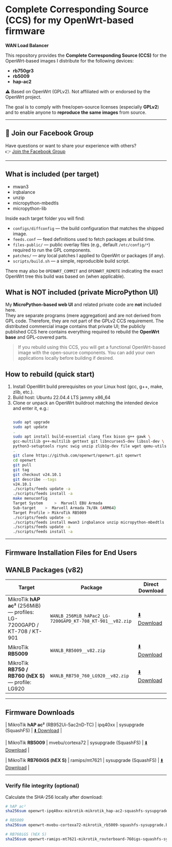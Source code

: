 # Complete Corresponding Source (CCS) for my OpenWrt-based firmware

**WAN Load Balancer**

This repository provides the **Complete Corresponding Source (CCS)** for the OpenWrt-based images I distribute for the following devices:

- **rb750gr3**
- **rb5009**
- **hap-ac2**

⚠️ Based on OpenWrt (GPLv2). Not affiliated with or endorsed by the OpenWrt project.

The goal is to comply with free/open-source licenses (especially **GPLv2**) and to enable anyone to **reproduce the same images** from source.

---

## 💬 Join our Facebook Group
Have questions or want to share your experience with others?  
👉 [Join the Facebook Group](https://www.facebook.com/share/g/177fzHmNNr)

---

## What is included (per target)

- mwan3
- irqbalance
- unzip
- micropython-mbedtls
- micropython-lib

Inside each target folder you will find:

- `configs/diffconfig` — the build configuration that matches the shipped image.
- `feeds.conf` — feed definitions used to fetch packages at build time.
- `files-public/` — public overlay files (e.g., default `/etc/config/*`) required to run the GPL components.
- `patches/` — any local patches I applied to OpenWrt or packages (if any).
- `scripts/build.sh` — a simple, reproducible build script.

There may also be `OPENWRT_COMMIT` and `OPENWRT_REMOTE` indicating the exact OpenWrt tree this build was based on (when applicable).

## What is NOT included (private MicroPython UI)
My **MicroPython-based web UI** and related private code are **not** included here.  
They are separate programs (mere aggregation) and are not derived from GPL code. Therefore, they are not part of the GPLv2 CCS requirement. The distributed commercial image contains that private UI; the publicly published CCS here contains everything required to rebuild the **OpenWrt base** and GPL-covered parts.

> If you rebuild using this CCS, you will get a functional OpenWrt-based image with the open-source components. You can add your own applications locally before building if desired.

## How to rebuild (quick start)
1. Install OpenWrt build prerequisites on your Linux host (gcc, g++, make, zlib, etc.).
2. Build host: Ubuntu 22.04.4 LTS jammy x86_64
3. Clone or unpack an OpenWrt buildroot matching the intended device and enter it, e.g.:
   ```bash
   
   sudo apt upgrade
   sudo apt update
   .
   sudo apt install build-essential clang flex bison g++ gawk \
   gcc-multilib g++-multilib gettext git libncurses5-dev libssl-dev \
   python3-setuptools rsync swig unzip zlib1g-dev file wget qemu-utils
   .
   git clone https://github.com/openwrt/openwrt.git openwrt
   cd openwrt
   git pull
   git tag
   git checkout v24.10.1
   git describe --tags
   v24.10.1
   ./scripts/feeds update -a
   ./scripts/feeds install -a
   make menuconfig
   Target System	 >  Marvell EBU Armada
   Sub-target	 >  Marvell Armada 7k/8k (ARM64)
   Target Profile > MikroTik RB5009
   ./scripts/feeds update -a
   ./scripts/feeds install mwan3 irqbalance unzip micropython-mbedtls micropython-lib
   ./scripts/feeds update -a
   ./scripts/feeds install -a

---

## Firmware Installation Files for End Users

## WANLB Packages (v82)

| Target | Package | Direct Download |
|---|---|---|
| MikroTik **hAP ac²** (256MiB) — profiles: LG-7200GAPD / KT-708 / KT-901 | `WANLB_256MiB_hAPac2_LG-7200GAPD_KT-708_KT-901__v82.zip` | [⬇️ Download](https://raw.githubusercontent.com/abdulkader-alrezej/WanLoadBalancer/main/WANLB_256MiB_hAPac2_LG-7200GAPD_KT-708_KT-901__v82.zip) |
| MikroTik **RB5009** | `WANLB_RB5009__v82.zip` | [⬇️ Download](https://raw.githubusercontent.com/abdulkader-alrezej/WanLoadBalancer/main/WANLB_RB5009__v82.zip) |
| MikroTik **RB750 / RB760 (hEX S)** — profile: LG920 | `WANLB_RB750_760_LG920__v82.zip` | [⬇️ Download](https://raw.githubusercontent.com/abdulkader-alrezej/WanLoadBalancer/main/WANLB_RB750_760_LG920__v82.zip) |

---

## Firmware Downloads

| MikroTik **hAP ac²** (RB952Ui-5ac2nD-TC) | ipq40xx | sysupgrade (SquashFS) | [⬇️ Download](https://raw.githubusercontent.com/abdulkader-alrezej/WanLoadBalancer/main/openwrt-ipq40xx-mikrotik-mikrotik_hap-ac2-squashfs-sysupgrade.bin) |


| MikroTik **RB5009** | mvebu/cortexa72 | sysupgrade (SquashFS) | [⬇️ Download](https://raw.githubusercontent.com/abdulkader-alrezej/WanLoadBalancer/main/openwrt-mvebu-cortexa72-mikrotik_rb5009-squashfs-sysupgrade.bin) |


| MikroTik **RB760iGS (hEX S)** | ramips/mt7621 | sysupgrade (SquashFS) | [⬇️ Download](https://raw.githubusercontent.com/abdulkader-alrezej/WanLoadBalancer/main/openwrt-ramips-mt7621-mikrotik_routerboard-760igs-squashfs-sysupgrade.bin) |

---

### Verify file integrity (optional)

Calculate the SHA-256 locally after download:

```bash
# hAP ac²
sha256sum openwrt-ipq40xx-mikrotik-mikrotik_hap-ac2-squashfs-sysupgrade.bin

# RB5009
sha256sum openwrt-mvebu-cortexa72-mikrotik_rb5009-squashfs-sysupgrade.bin

# RB760iGS (hEX S)
sha256sum openwrt-ramips-mt7621-mikrotik_routerboard-760igs-squashfs-sysupgrade.bin
```
